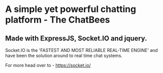 # A simple yet powerful chatting platform - The ChatBees

## Made with ExpressJS, Socket.IO and jquery.

Socket.IO is the 'FASTEST AND MOST RELIABLE REAL-TIME ENGINE' and have been the solution around to real time chat systems.

For more head over to - https://socket.io/
